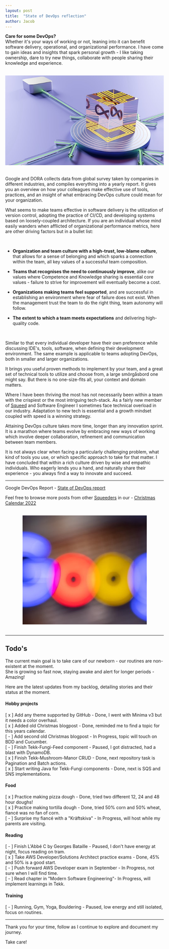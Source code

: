 ```yaml
---
layout: post
title:  "State of DevOps reflection"
author: Jacob
---
```

**Care for some DevOps?**
<br/>
Whether it's your ways of working or not, leaning into it can benefit software delivery, operational, and organizational performance. 
I have come to gain ideas and insights that spark personal growth - I like taking ownership, dare to try new things, collaborate with people sharing their knowledge and experience.

<br/>
<div style="text-align: center"><img class="medium-img" title="general-tech-photo" alt="general-tech-photo" src="/assets/posts/state-of-devops-reflection/general-tech-picture.jpg"></div>
<br/>

Google and DORA collects data from global survey taken by companies in different industries, and compiles everything into a yearly report. It gives you an overview on how your colleagues make effective use of tools, practices, and an insight of what embracing DevOps culture could mean for your organization.

What seems to make teams effective in software delivery is the utilization of version control, adopting the practice of CI/CD, 
and developing systems based on loosely-coupled architecture. If you are an individual whose mind easily wanders when afflicted of organizational performance metrics, 
here are other driving factors but in a bullet list:

<br/>

- **Organization and team culture with a high-trust, low-blame culture**, that allows for a sense of belonging and which sparks a connection within the team, all key values of a successful team composition.

- **Teams that recognises the need to continuously improve**, alike our values where Competence and Knowledge sharing is essential core values - failure to strive for improvement will eventually become a cost.

- **Organizations making teams feel supported**, and are successful in establishing an environment where fear of failure does not exist. When the management trust the team to do the right thing, team autonomy will follow.

- **The extent to which a team meets expectations** and delivering high-quality code.

<br/>

Similar to that every individual developer have their own preference while discussing IDE's, tools, software, when defining their development environment. The same example is applicable to teams adopting DevOps, both in smaller and larger organizations.

It brings you useful proven methods to implement by your team, and a great set of technical tools to utilize and choose from, a large smörgåsbord one might say. But there is no one-size-fits all, your context and domain matters.

Where I have been thriving the most has not necessarily been within a team with the crispiest or the most intriguing tech-stack. As a fairly new member of <a href="https://www.squeed.com/" class="static-link">Squeed</a> and Software Engineer I sometimes face technical overload in our industry. Adaptation to new tech is essential and a growth mindset coupled with speed is a winning strategy.

Attaining DevOps culture takes more time, longer than any innovation sprint. It is a marathon where teams evolve by embracing new ways of working which involve deeper collaboration, refinement and communication between team members.

It is not always clear when facing a particularly challenging problem, what kind of tools you use, or which specific approach to take for that matter. I have concluded that within a rich culture driven by wise and empathic individuals. Who eagerly lends you a hand, and naturally share their experience - you always find a way to innovate and succeed.

---

Google DevOps Report - <a href="https://cloud.google.com/devops/state-of-devops" class="static-link">State of DevOps report</a>

Feel free to browse more posts from other <a href="https://www.squeed.com/vilka-vi-aer/squeeders/" class="static-link">Squeeders</a> in our - <a href="https://www.squeed.com/julkalender-2022/" class="static-link">Christmas Calendar 2022</a>

<br/>
<div style="text-align: center"><img class="small-img" title="blurry-google-sign" alt="blurry-google-sign" src="/assets/posts/state-of-devops-reflection/blurry-google-sign.jpg"></div>
<br/>

---

## Todo's
The current main goal is to take care of our newborn - our routines are non-existent at the moment.
<br/>
She is growing so fast now, staying awake and alert for longer periods - Amazing!

Here are the latest updates from my backlog, detailing stories and their status at the moment.

#### Hobby projects
[ x ] Add any theme supported by GitHub - Done, I went with Minima v3 but it needs a color overhaul.
<br/>
[ x ] Added old Christmas blogpost - Done, reminded me to find a topic for this years calendar.
<br/>
[ - ] Add second old Christmas blogpost - In Progress, topic will touch on BDD and Cucumber.
<br/>
[ - ] Finish Tekk-Fungi-Feed component - Paused, I got distracted, had a blast with DynamoDB.
<br/>
[ x ] Finish Tekk-Mushroom-Manor CRUD - Done, next repository task is Pagination and Batch actions.
<br/>
[ x ] Start writing Java for Tekk-Fungi components - Done, next is SQS and SNS implementations.

####  Food
[ x ] Practice making pizza dough - Done, tried two different 12, 24 and 48 hour doughs!
<br/>
[ x ] Practice making tortilla dough - Done, tried 50% corn and 50% wheat, fiancé was no fan of corn.
<br/>
[ - ] Surprise my fiancé with a "Kräftskiva" - In Progress, will host while my parents are visiting.

#### Reading
[ - ] Finish L'Abbé C by Georges Bataille - Paused, I don't have energy at night, focus reading on tram.
<br/>
[ x ] Take AWS Developer/Solutions Architect practice exams - Done, 45% and 50% is a good start.
<br/>
[ - ] Push forward AWS Developer exam in September - In Progress, not sure when I will find time.
<br/>
[ - ] Read chapter in "Modern Software Engineering"- In Progress, will implement learnings in Tekk.

#### Training
[ - ] Running, Gym, Yoga, Bouldering - Paused, low energy and still isolated, focus on routines.

---
Thank you for your time, follow as I continue to explore and document my journey.

Take care!